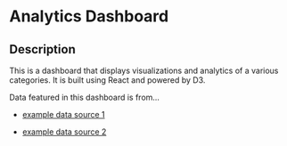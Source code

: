 # Analytics Dashboard

## Description

This is a dashboard that displays visualizations and analytics of a various categories. It is built using React and powered by D3. 

Data featured in this dashboard is from...

* [example data source 1](https://www.example.com)

* [example data source 2](https://www.example.com)